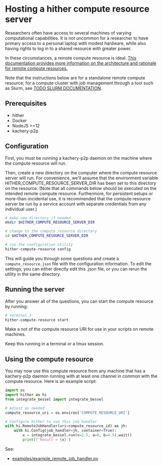 # Hosting a hither compute resource server

Researchers often have access to several machines of varying computational
capabilities. It is not uncommon for a researcher to have primary access to
a personal laptop with modest hardware, while also having rights to
log in to a shared resource with greater power.

In these circumstances, a remote compute resource is ideal. [This documentation
provides more information on the architecture and rationale for remote
compute resources.](./remote-compute-resource.md)

Note that the instructions below are for a standalone remote compute resource;
for a compute cluster with job management through a tool such as Slurm,
see [TODO SLURM DOCUMENTATION]().

## Prerequisites

* hither
* Docker
* NodeJS >=12
* kachery-p2p

## Configuration

First, you must be running a kachery-p2p daemon on the machine where the compute resource will run.

Then, create a new directory on the computer where the compute resource server will run. For convenience, we'll assume that the environment variable HITHER_COMPUTE_RESOURCE_SERVER_DIR has been set to this directory on the resource. (Note that
all commands below should be executed on the intended remote compute resource. Furthermore,
for persistent setups or more-than-incidental use, it is recommended that the compute resource
server be run by a service account with separate credentials from any individual user.)

```bash
# make new directory if needed
mkdir $HITHER_COMPUTE_RESOURCE_SERVER_DIR

# change to the compute resource directory
cd $HITHER_COMPUTE_RESOURCE_SERVER_DIR

# run the configuration utility
hither-compute-resource config
```

This will guide you through some questions and create a `compute_resource.json` file with the configuration information. To edit the settings, you can either directly edit this .json file, or you can rerun the utility in the same directory.

## Running the server

After you answer all of the questions, you can start the compute resource
by running:

```bash
# terminal 3
hither-compute-resource start
```

Make a not of the compute resource URI for use in your scripts on remote machines.

Keep this running in a terminal or a tmux session.

## Using the compute resource

You may now use this compute resource from any machine that has a kachery-p2p daemon running with at least one channel in common with the compute resource. Here is an example script:

```python
import os
import hither as hi
from integrate_bessel import integrate_bessel

# Adjust as needed
compute_resource_uri = os.environ['COMPUTE_RESOURCE_URI']

# Configure hither to use this job handler
with hi.RemoteJobHandler(uri=compute_resource_id) as jh:
    with hi.Config(job_handler=jh, container=True):
        x = integrate_bessel.run(v=2.5, a=0, b=4.5).wait()
        print(f'Result = {x}')
```

See:
* [examples/example_remote_job_handler.py](../examples/example_remote_job_handler.py)

